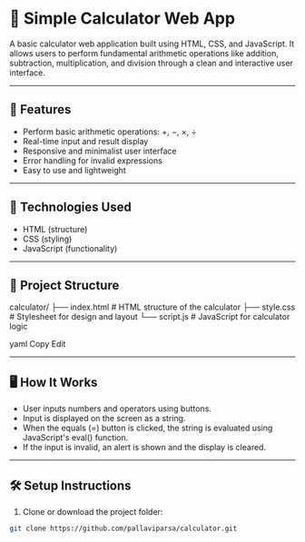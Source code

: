 # 🔢 Simple Calculator Web App

A basic calculator web application built using HTML, CSS, and JavaScript. It allows users to perform fundamental arithmetic operations like addition, subtraction, multiplication, and division through a clean and interactive user interface.

---

## 🌟 Features

- Perform basic arithmetic operations: +, −, ×, ÷
- Real-time input and result display
- Responsive and minimalist user interface
- Error handling for invalid expressions
- Easy to use and lightweight

---

## 🚀 Technologies Used

- HTML (structure)
- CSS (styling)
- JavaScript (functionality)

---

## 📂 Project Structure

calculator/
├── index.html # HTML structure of the calculator
├── style.css # Stylesheet for design and layout
└── script.js # JavaScript for calculator logic

yaml
Copy
Edit

---

## 🖥️ How It Works

- User inputs numbers and operators using buttons.
- Input is displayed on the screen as a string.
- When the equals (=) button is clicked, the string is evaluated using JavaScript's eval() function.
- If the input is invalid, an alert is shown and the display is cleared.

---

## 🛠️ Setup Instructions

1. Clone or download the project folder:

```bash
git clone https://github.com/pallaviparsa/calculator.git
